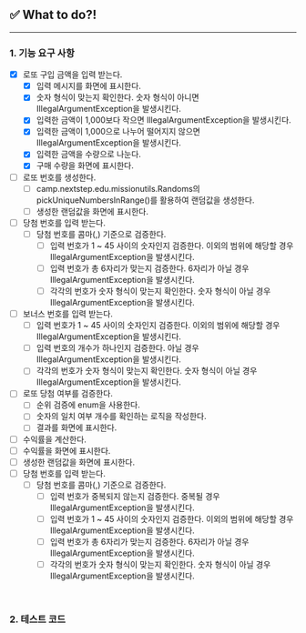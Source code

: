 ## ✅ What to do?!

***

### 1. 기능 요구 사항

+ [x] 로또 구입 금액을 입력 받는다.
  + [x] 입력 메시지를 화면에 표시한다.
  + [x] 숫자 형식이 맞는지 확인한다. 숫자 형식이 아니면 IllegalArgumentException을 발생시킨다.
  + [x] 입력한 금액이 1,000보다 작으면 IllegalArgumentException을 발생시킨다.
  + [x] 입력한 금액이 1,000으로 나누어 떨어지지 않으면 IllegalArgumentException을 발생시킨다.
  + [x] 입력한 금액을 수량으로 나눈다.
  + [x] 구매 수량을 화면에 표시한다.
+ [ ] 로또 번호를 생성한다.
    + [ ] camp.nextstep.edu.missionutils.Randoms의 pickUniqueNumbersInRange()를 활용하여 랜덤값을 생성한다.
    + [ ] 생성한 랜덤값을 화면에 표시한다.
+ [ ] 당첨 번호를 입력 받는다.
    + [ ] 당첨 번호를 콤마(,) 기준으로 검증한다.
        + [ ] 입력 번호가 1 ~ 45 사이의 숫자인지 검증한다. 이외의 범위에 해당할 경우 IllegalArgumentException을 발생시킨다.
        + [ ] 입력 번호가 총 6자리가 맞는지 검증한다. 6자리가 아닐 경우 IllegalArgumentException을 발생시킨다.
        + [ ] 각각의 번호가 숫자 형식이 맞는지 확인한다. 숫자 형식이 아닐 경우 IllegalArgumentException을 발생시킨다.
+ [ ] 보너스 번호를 입력 받는다.
    + [ ] 입력 번호가 1 ~ 45 사이의 숫자인지 검증한다. 이외의 범위에 해당할 경우 IllegalArgumentException을 발생시킨다.
    + [ ] 입력 번호의 개수가 하나인지 검증한다. 아닐 경우 IllegalArgumentException을 발생시킨다.
    + [ ] 각각의 번호가 숫자 형식이 맞는지 확인한다. 숫자 형식이 아닐 경우 IllegalArgumentException을 발생시킨다.
+ [ ] 로또 당첨 여부를 검증한다.
    + [ ] 순위 검증에 enum을 사용한다.
    + [ ] 숫자의 일치 여부 개수를 확인하는 로직을 작성한다.
    + [ ] 결과를 화면에 표시한다.
+ [ ] 수익률을 계산한다.
+ [ ] 수익률을 화면에 표시한다.
+ [ ] 생성한 랜덤값을 화면에 표시한다.
+ [ ] 당첨 번호를 입력 받는다.
  + [ ] 당첨 번호를 콤마(,) 기준으로 검증한다.
    + [ ] 입력 번호가 중복되지 않는지 검증한다. 중복될 경우 IllegalArgumentException을 발생시킨다.
    + [ ] 입력 번호가 1 ~ 45 사이의 숫자인지 검증한다. 이외의 범위에 해당할 경우 IllegalArgumentException을 발생시킨다.
    + [ ] 입력 번호가 총 6자리가 맞는지 검증한다. 6자리가 아닐 경우 IllegalArgumentException을 발생시킨다.
    + [ ] 각각의 번호가 숫자 형식이 맞는지 확인한다. 숫자 형식이 아닐 경우 IllegalArgumentException을 발생시킨다.
<br>

### 2. 테스트 코드